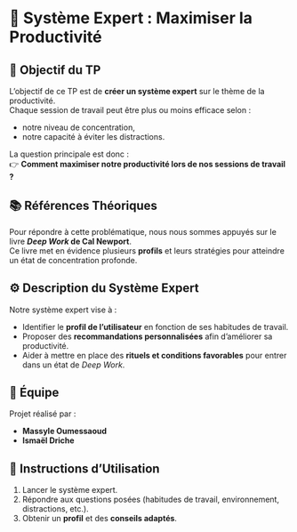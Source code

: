 # 🧠 Système Expert : Maximiser la Productivité  

## 🎯 Objectif du TP  
L’objectif de ce TP est de **créer un système expert** sur le thème de la productivité.  
Chaque session de travail peut être plus ou moins efficace selon :  
- notre niveau de concentration,  
- notre capacité à éviter les distractions.  

La question principale est donc :  
👉 **Comment maximiser notre productivité lors de nos sessions de travail ?**

## 📚 Références Théoriques  
Pour répondre à cette problématique, nous nous sommes appuyés sur le livre **_Deep Work_ de Cal Newport**.  
Ce livre met en évidence plusieurs **profils** et leurs stratégies pour atteindre un état de concentration profonde.  

## ⚙️ Description du Système Expert  
Notre système expert vise à :  
- Identifier le **profil de l’utilisateur** en fonction de ses habitudes de travail.  
- Proposer des **recommandations personnalisées** afin d’améliorer sa productivité.  
- Aider à mettre en place des **rituels et conditions favorables** pour entrer dans un état de _Deep Work_.  

## 👥 Équipe  
Projet réalisé par :  
- **Massyle Oumessaoud**
- **Ismaël Driche**  

## 🚀 Instructions d’Utilisation  
1. Lancer le système expert.  
2. Répondre aux questions posées (habitudes de travail, environnement, distractions, etc.).  
3. Obtenir un **profil** et des **conseils adaptés**.  
